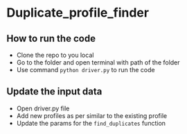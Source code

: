 # Duplicate_profile_finder

## How to run the code
- Clone the repo to you local
- Go to the folder and open terminal with path of the folder
- Use command `python driver.py` to run the code

## Update the input data
- Open driver.py file
- Add new profiles as per similar to the existing profile 
- Update the params for the `find_duplicates` function
